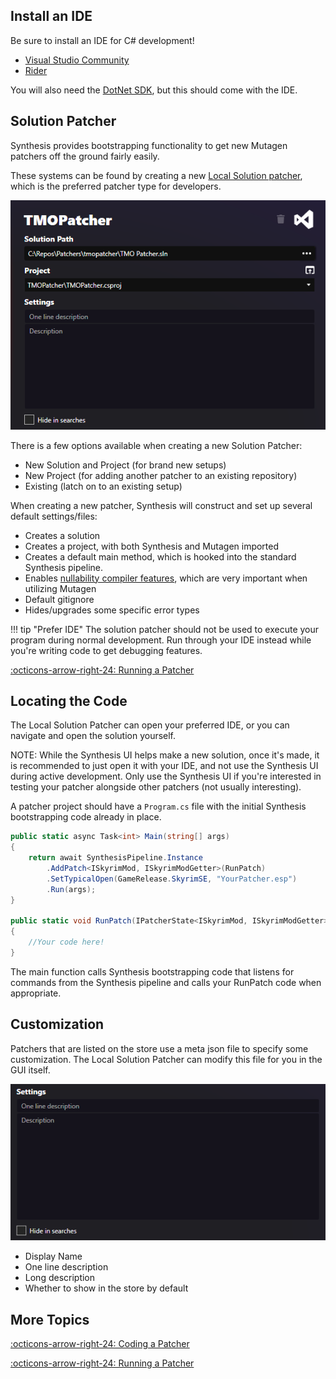 ## Install an IDE
Be sure to install an IDE for C# development!

- [Visual Studio Community](https://visualstudio.microsoft.com/vs/community/)
- [Rider](https://www.jetbrains.com/help/rider/Installation_guide.html)

You will also need the [DotNet SDK](https://dotnet.microsoft.com/download), but this should come with the IDE.

## Solution Patcher
Synthesis provides bootstrapping functionality to get new Mutagen patchers off the ground fairly easily.

These systems can be found by creating a new [Local Solution patcher](Local-Solution.md), which is the preferred patcher type for developers.

![Solution Patcher](../images/solution-patcher.png)

There is a few options available when creating a new Solution Patcher:

- New Solution and Project (for brand new setups)
- New Project (for adding another patcher to an existing repository)
- Existing (latch on to an existing setup)

When creating a new patcher, Synthesis will construct and set up several default settings/files:

- Creates a solution
- Creates a project, with both Synthesis and Mutagen imported
- Creates a default main method, which is hooked into the standard Synthesis pipeline.
- Enables [nullability compiler features](https://github.com/Mutagen-Modding/Mutagen/wiki/Classes%2C-Interfaces%2C-and-Record-Presence#nullability-to-indicate-record-presence), which are very important when utilizing Mutagen
- Default gitignore
- Hides/upgrades some specific error types

!!! tip "Prefer IDE"
    The solution patcher should not be used to execute your program during normal development.  Run through your IDE instead while you're writing code to get debugging features.

[:octicons-arrow-right-24: Running a Patcher](Running-And-Debugging.md)

## Locating the Code
The Local Solution Patcher can open your preferred IDE, or you can navigate and open the solution yourself.

NOTE:  While the Synthesis UI helps make a new solution, once it's made, it is recommended to just open it with your IDE, and not use the Synthesis UI during active development.  Only use the Synthesis UI if you're interested in testing your patcher alongside other patchers (not usually interesting).

A patcher project should have a `Program.cs` file with the initial Synthesis bootstrapping code already in place.

```csharp
public static async Task<int> Main(string[] args)
{
    return await SynthesisPipeline.Instance
        .AddPatch<ISkyrimMod, ISkyrimModGetter>(RunPatch)
        .SetTypicalOpen(GameRelease.SkyrimSE, "YourPatcher.esp")
        .Run(args);
}

public static void RunPatch(IPatcherState<ISkyrimMod, ISkyrimModGetter> state)
{
    //Your code here!
}
```

The main function calls Synthesis bootstrapping code that listens for commands from the Synthesis pipeline and calls your RunPatch code when appropriate.

## Customization
Patchers that are listed on the store use a meta json file to specify some customization.  The Local Solution Patcher can modify this file for you in the GUI itself.

![Solution Patcher](../images/customizing-patcher.png)

- Display Name
- One line description
- Long description
- Whether to show in the store by default

## More Topics

[:octicons-arrow-right-24: Coding a Patcher](Coding-a-Patcher.md)

[:octicons-arrow-right-24: Running a Patcher](Running-And-Debugging.md)
